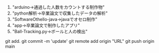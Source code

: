 1. "arduino→通過した人数をカウントする制作物" 
2. "python解析→卒業論文で収集したデータの解析"
3. "SoftwareOthello-java→javaでオセロ制作" 
4. "app→卒業論文で制作したアプリ" 
5. "Ball-Tracking.py→ボールと人の検出"


git add.
git commit -m 'update'
git remote add origin "URL"
git push origin main